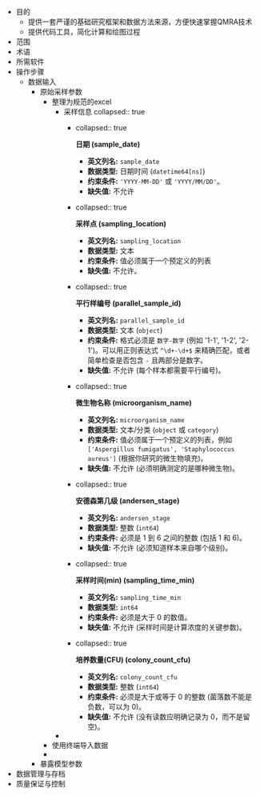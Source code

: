 - 目的
	- 提供一套严谨的基础研究框架和数据方法来源，方便快速掌握QMRA技术
	- 提供代码工具，简化计算和绘图过程
- 范围
- 术语
- 所需软件
- 操作步骤
	- 数据输入
		- 原始采样参数
			- 整理为规范的excel
				- 采样信息
				  collapsed:: true
					- collapsed:: true
					  
					  **日期 (sample_date)**
						- **英文列名:** `sample_date`
						- **数据类型:** 日期时间 (`datetime64[ns]`)
						- **约束条件:**  `'YYYY-MM-DD'` 或 `'YYYY/MM/DD'`。
						- **缺失值:** 不允许
					- collapsed:: true
					  
					  **采样点 (sampling_location)**
						- **英文列名:** `sampling_location`
						- **数据类型:** 文本
						- **约束条件:** 值必须属于一个预定义的列表
						- **缺失值:** 不允许。
					- collapsed:: true
					  
					  **平行样编号 (parallel_sample_id)**
						- **英文列名:** `parallel_sample_id`
						- **数据类型:** 文本 (`object`)
						- **约束条件:** 格式必须是 `数字-数字` (例如 '1-1', '1-2', '2-1')。可以用正则表达式 `^\d+-\d+$` 来精确匹配，或者简单检查是否包含 `-` 且两部分是数字。
						- **缺失值:** 不允许 (每个样本都需要平行编号)。
					- collapsed:: true
					  
					  **微生物名称 (microorganism_name)**
						- **英文列名:** `microorganism_name`
						- **数据类型:** 文本/分类 (`object` 或 `category`)
						- **约束条件:** 值必须属于一个预定义的列表，例如 `['Aspergillus fumigatus', 'Staphylococcus aureus']` (根据你研究的微生物填充)。
						- **缺失值:** 不允许 (必须明确测定的是哪种微生物)。
					- collapsed:: true
					  
					  **安德森第几级 (andersen_stage)**
						- **英文列名:** `andersen_stage`
						- **数据类型:** 整数 (`int64`)
						- **约束条件:** 必须是 1 到 6 之间的整数 (包括 1 和 6)。
						- **缺失值:** 不允许 (必须知道样本来自哪个级别)。
					- collapsed:: true
					  
					  **采样时间(min) (sampling_time_min)**
						- **英文列名:** `sampling_time_min`
						- **数据类型:**  `int64`
						- **约束条件:** 必须是大于 0 的数值。
						- **缺失值:** 不允许 (采样时间是计算浓度的关键参数)。
					- collapsed:: true
					  
					  **培养数量(CFU) (colony_count_cfu)**
						- **英文列名:** `colony_count_cfu`
						- **数据类型:** 整数 (`int64`)
						- **约束条件:** 必须是大于或等于 0 的整数 (菌落数不能是负数，可以为 0)。
						- **缺失值:** 不允许 (没有读数应明确记录为 0，而不是留空)。
				-
			- 使用终端导入数据
			-
		- 暴露模型参数
- 数据管理与存档
- 质量保证与控制